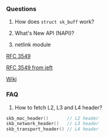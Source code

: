 ### Questions

1. How does `struct sk_buff` work?

2. What's New API (NAPI)?

3. netlink module

[RFC 3549](https://datatracker.ietf.org/doc/rfc3549/)

[RFC 3549 from ieft](https://tools.ietf.org/html/rfc3549)

[Wiki](https://en.wikipedia.org/wiki/Netlink)

### FAQ

1. How to fetch L2, L3 and L4 header?

```C
skb_mac_header()       // L2 header
skb_network_header()   // L3 header
skb_transport_header() // L4 header
```
